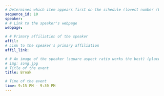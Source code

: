 ```yaml
---
# Determines which item appears first on the schedule (lowest number (0) appears first)
sequence_id: 10
speaker: 
# # Link to the speaker's webpage
webpage: 

# # Primary affiliation of the speaker
affil: 
# Link to the speaker's primary affiliation
affil_link: 

# # An image of the speaker (square aspect ratio works the best) (place in the `assets/img/speakers` directory)
# img: song.jpg
# Title of the event
title: Break

# Time of the event
time: 9:15 PM - 9:30 PM
---
```

